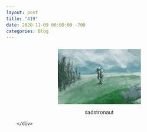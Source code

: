 ```yaml
---
layout: post
title: "419"
date: 2020-11-09 00:00:00 -700
categories: Blog
---
```


<div class="blog-content">
				<div><div class="wsite-image wsite-image-border-none " style="padding-top:10px;padding-bottom:10px;margin-left:0;margin-right:0;text-align:center"> <a> <img src="/uploads/sadstronaut_orig.png" alt="Picture" style="width:auto;max-width:100%"> </a> <div style="display:block;font-size:90%"></div> </div></div>  <div class="paragraph" style="text-align:center;">sadstronaut</div>

		</div>
        